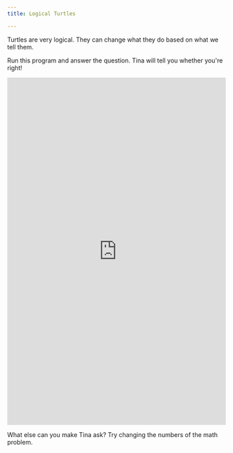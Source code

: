 ```yaml
---
title: Logical Turtles

---
```



Turtles are very logical.  They can change what they do based on what we tell them.

Run this program and answer the question.  Tina will tell you whether you're right!

<iframe width="100%" height="800" src="https://trinket.io/tools/1.0/jekyll/embed/python#code=import%20turtle%0A%0Atina%20%3D%20turtle.Turtle%28%29%0A%0AGuess%20%3D%20int%28input%28%22What%20is%202%20X%207%3F%22%29%29%0A%0Aif%20Guess%20%3D%3D%202%2A7%3A%0A%20%20%20%20tina.write%28str%28Guess%29%20%2B%20%27%20is%20correct%21%27%29%0A%20%20%20%20tina.penup%28%29%0A%20%20%20%20tina.backward%2810%29%0Aelse%3A%0A%20%20%20%20tina.write%28%27You%20said%20%27%20%2B%20str%28Guess%29%20%2B%20%27.%20I%20got%20%27%20%2B%20str%282%2A7%29%29%0A%20%20%20%20tina.penup%28%29%0A%20%20%20%20tina.backward%2810%29" frameborder="0" marginwidth="0" marginheight="0" allowfullscreen></iframe>

What else can you make Tina ask?  Try changing the numbers of the math problem.
